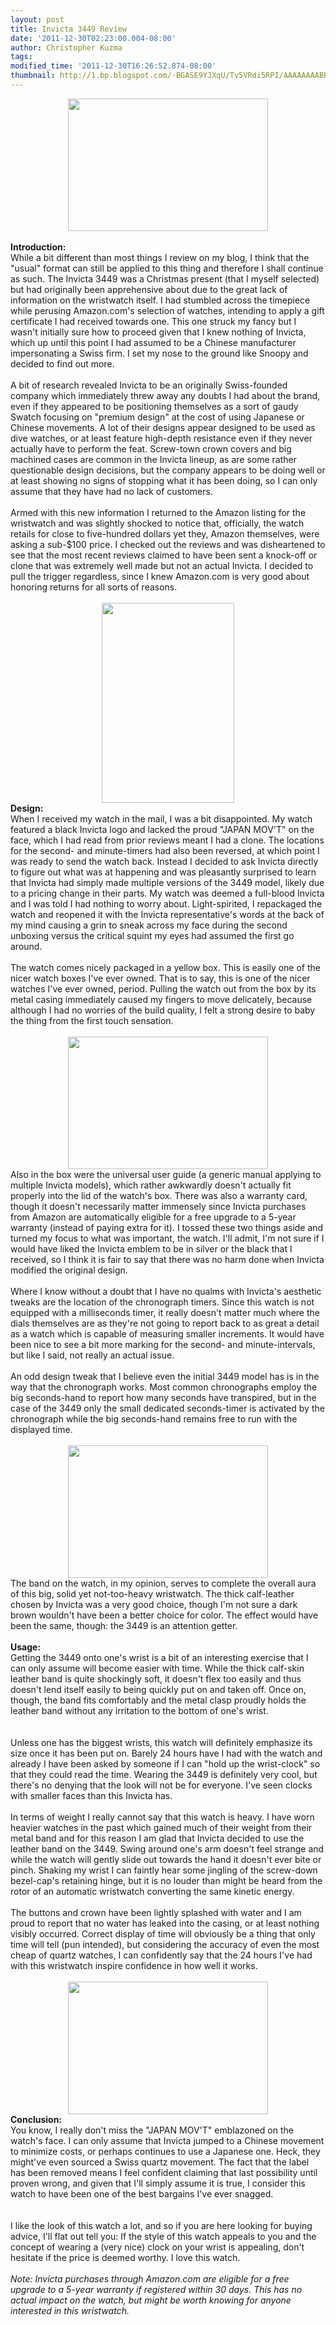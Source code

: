 ```yaml
---
layout: post
title: Invicta 3449 Review
date: '2011-12-30T02:23:00.004-08:00'
author: Christopher Kuzma
tags: 
modified_time: '2011-12-30T16:26:52.874-08:00'
thumbnail: http://1.bp.blogspot.com/-BGASE9YJXqU/Tv5VRdi5RPI/AAAAAAAABB4/SoHdA2c5tKo/s72-c/DSC_0235.JPG
---
```


<div class="separator" style="clear: both; text-align: center;"><a href="http://1.bp.blogspot.com/-BGASE9YJXqU/Tv5VRdi5RPI/AAAAAAAABB4/SoHdA2c5tKo/s1600/DSC_0235.JPG" imageanchor="1" style="margin-left: 1em; margin-right: 1em;"><img border="0" height="212" src="http://1.bp.blogspot.com/-BGASE9YJXqU/Tv5VRdi5RPI/AAAAAAAABB4/SoHdA2c5tKo/s320/DSC_0235.JPG" width="320" /></a></div><br /><b>Introduction:</b><br />While a bit different than most things I review on my blog, I think that the "usual" format can still be applied to this thing and therefore I shall continue as such. The Invicta 3449 was a Christmas present (that I myself selected) but had originally been apprehensive about due to the great lack of information on the wristwatch itself. I had stumbled across the timepiece while perusing Amazon.com's selection of watches, intending to apply a gift certificate I had received towards one. This one struck my fancy but I wasn't initially sure how to proceed given that I knew nothing of Invicta, which up until this point I had assumed to be a Chinese manufacturer impersonating a Swiss firm. I set my nose to the ground like Snoopy and decided to find out more.<br /><a name='more'></a><br />A bit of research revealed Invicta to be an originally Swiss-founded company which immediately threw away any doubts I had about the brand, even if they appeared to be positioning themselves as a sort of gaudy Swatch focusing on "premium design" at the cost of using Japanese or Chinese movements. A lot of their designs appear designed to be used as dive watches, or at least feature high-depth resistance even if they never actually have to perform the feat. Screw-town crown covers and big machined cases are common in the Invicta lineup, as are some rather questionable design decisions, but the company appears to be doing well or at least showing no signs of stopping what it has been doing, so I can only assume that they have had no lack of customers.<br /><br />Armed with this new information I returned to the Amazon listing for the wristwatch and was slightly shocked to notice that, officially, the watch retails for close to five-hundred dollars yet they, Amazon themselves, were asking a sub-$100 price. I checked out the reviews and was disheartened to see that the most recent reviews claimed to have been sent a knock-off or clone that was extremely well made but not an actual Invicta. I decided to pull the trigger regardless, since I knew Amazon.com is very good about honoring returns for all sorts of reasons.<br /><br /><div class="separator" style="clear: both; text-align: center;"><a href="http://1.bp.blogspot.com/-6BM79_Z3_NE/Tv5Vo-RkK4I/AAAAAAAABCQ/0S3D_I3ajMo/s1600/DSC_0234.JPG" imageanchor="1" style="margin-left: 1em; margin-right: 1em;"><img border="0" height="320" src="http://1.bp.blogspot.com/-6BM79_Z3_NE/Tv5Vo-RkK4I/AAAAAAAABCQ/0S3D_I3ajMo/s320/DSC_0234.JPG" width="212" /></a></div><b>Design:</b><br />When I received my watch in the mail, I was a bit disappointed. My watch featured a black Invicta logo and lacked the proud "JAPAN MOV'T" on the face, which I had read from prior reviews meant I had a clone. The locations for the second- and minute-timers had also been reversed, at which point I was ready to send the watch back. Instead I decided to ask Invicta directly to figure out what was at happening and was pleasantly surprised to learn that Invicta had simply made multiple versions of the 3449 model, likely due to a pricing change in their parts. My watch was deemed a full-blood Invicta and I was told I had nothing to worry about. Light-spirited, I repackaged the watch and reopened it with the Invicta representative's words at the back of my mind causing a grin to sneak across my face during the second unboxing versus the critical squint my eyes had assumed the first go around.<br /><br />The watch comes nicely packaged in a yellow box. This is easily one of the nicer watch boxes I've ever owned. That is to say, this is one of the nicer watches I've ever owned, period. Pulling the watch out from the box by its metal casing immediately caused my fingers to move delicately, because although I had no worries of the build quality, I felt a strong desire to baby the thing from the first touch sensation.<br /><br /><div class="separator" style="clear: both; text-align: center;"><a href="http://3.bp.blogspot.com/-bIxBh8sIJsI/Tv5V3lO_sjI/AAAAAAAABCc/Jh93TILIib0/s1600/DSC_0237.JPG" imageanchor="1" style="margin-left: 1em; margin-right: 1em;"><img border="0" height="212" src="http://3.bp.blogspot.com/-bIxBh8sIJsI/Tv5V3lO_sjI/AAAAAAAABCc/Jh93TILIib0/s320/DSC_0237.JPG" width="320" /></a></div>Also in the box were the universal user guide (a generic manual applying to multiple Invicta models), which rather awkwardly doesn't actually fit properly into the lid of the watch's box. There was also a warranty card, though it doesn't necessarily matter immensely since Invicta purchases from Amazon are automatically eligible for a free upgrade to a 5-year warranty (instead of paying extra for it). I tossed these two things aside and turned my focus to what was important, the watch. I'll admit, I'm not sure if I would have liked the Invicta emblem to be in silver or the black that I received, so I think it is fair to say that there was no harm done when Invicta modified the original design.<br /><br />Where I know without a doubt that I have no qualms with Invicta's aesthetic tweaks are the location of the chronograph timers. Since this watch is not equipped with a milliseconds timer, it really doesn't matter much where the dials themselves are as they're not going to report back to as great a detail as a watch which is capable of measuring smaller increments. It would have been nice to see a bit more marking for the second- and minute-intervals, but like I said, not really an actual issue.<br /><br />An odd design tweak that I believe even the initial 3449 model has is in the way that the chronograph works. Most common chronographs employ the big seconds-hand to report how many seconds have transpired, but in the case of the 3449 only the small dedicated seconds-timer is activated by the chronograph while the big seconds-hand remains free to run with the displayed time.<br /><br /><div class="separator" style="clear: both; text-align: center;"><a href="http://1.bp.blogspot.com/-ytdxOpztRjc/Tv5WIhqmcAI/AAAAAAAABCo/ZFVZT-Q6WwA/s1600/DSC_0236.JPG" imageanchor="1" style="margin-left: 1em; margin-right: 1em;"><img border="0" height="212" src="http://1.bp.blogspot.com/-ytdxOpztRjc/Tv5WIhqmcAI/AAAAAAAABCo/ZFVZT-Q6WwA/s320/DSC_0236.JPG" width="320" /></a></div>The band on the watch, in my opinion, serves to complete the overall aura of this big, solid yet not-too-heavy wristwatch. The thick calf-leather chosen by Invicta was a very good choice, though I'm not sure a dark brown wouldn't have been a better choice for color. The effect would have been the same, though: the 3449 is an attention getter.<br /><br /><b>Usage:</b><br />Getting the 3449 onto one's wrist is a bit of an interesting exercise that I can only assume will become easier with time. While the thick calf-skin leather band is quite shockingly soft, it doesn't flex too easily and thus doesn't lend itself easily to being quickly put on and taken off. Once on, though, the band fits comfortably and the metal clasp proudly holds the leather band without any irritation to the bottom of one's wrist.<br /><br /><b> </b><br /><b> </b>Unless one has the biggest wrists, this watch will definitely emphasize its size once it has been put on. Barely 24 hours have I had with the watch and already I have been asked by someone if I can "hold up the wrist-clock" so that they could read the time. Wearing the 3449 is definitely very cool, but there's no denying that the look will not be for everyone. I've seen clocks with smaller faces than this Invicta has.<br /><br />In terms of weight I really cannot say that this watch is heavy. I have worn heavier watches in the past which gained much of their weight from their metal band and for this reason I am glad that Invicta decided to use the leather band on the 3449. Swing around one's arm doesn't feel strange and while the watch will gently slide out towards the hand it doesn't ever bite or pinch. Shaking my wrist I can faintly hear some jingling of the screw-down bezel-cap's retaining hinge, but it is no louder than might be heard from the rotor of an automatic wristwatch converting the same kinetic energy.<br /><br />The buttons and crown have been lightly splashed with water and I am proud to report that no water has leaked into the casing, or at least nothing visibly occurred. Correct display of time will obviously be a thing that only time will tell (pun intended), but considering the accuracy of even the most cheap of quartz watches, I can confidently say that the 24 hours I've had with this wristwatch inspire confidence in how well it works.<br /><br /><div class="separator" style="clear: both; text-align: center;"><a href="http://4.bp.blogspot.com/-UhxiIBphfnI/Tv5WUZh5jpI/AAAAAAAABC0/-IBuW63sUQA/s1600/DSC_0238.JPG" imageanchor="1" style="margin-left: 1em; margin-right: 1em;"><img border="0" height="212" src="http://4.bp.blogspot.com/-UhxiIBphfnI/Tv5WUZh5jpI/AAAAAAAABC0/-IBuW63sUQA/s320/DSC_0238.JPG" width="320" /></a></div><b>Conclusion:</b><br />You know, I really don't miss the "JAPAN MOV'T" emblazoned on the watch's face. I can only assume that Invicta jumped to a Chinese movement to minimize costs, or perhaps continues to use a Japanese one. Heck, they might've even sourced a Swiss quartz movement. The fact that the label has been removed means I feel confident claiming that last possibility until proven wrong, and given that I'll simply assume it is true, I consider this watch to have been one of the best bargains I've ever snagged.<br /><br /><b> </b><br /><b> </b>I like the look of this watch a lot, and so if you are here looking for buying advice, I'll flat out tell you: If the style of this watch appeals to you and the concept of wearing a (very nice) clock on your wrist is appealing, don't hesitate if the price is deemed worthy. I love this watch.<br /><br /><i>Note: Invicta purchases through Amazon.com are eligible for a free upgrade to a 5-year warranty if registered within 30 days. This has no actual impact on the watch, but might be worth knowing for anyone interested in this wristwatch.</i>